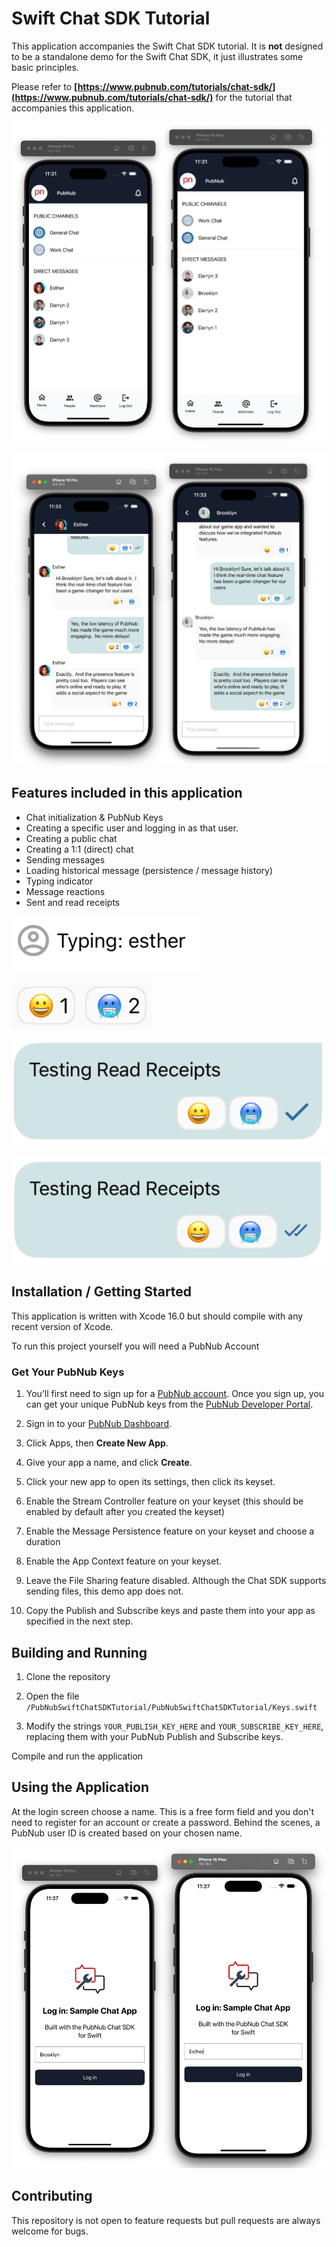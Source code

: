 # Swift Chat SDK Tutorial

This application accompanies the Swift Chat SDK tutorial.  It is **not** designed to be a standalone demo for the Swift Chat SDK, it just illustrates some basic principles.

Please refer to **[https://www.pubnub.com/tutorials/chat-sdk/](https://www.pubnub.com/tutorials/chat-sdk/)** for the tutorial that accompanies this application.

![Screenshot](./media/screen01.png)

![Screenshot](./media/screen03.png)

## Features included in this application

- Chat initialization & PubNub Keys
- Creating a specific user and logging in as that user.
- Creating a public chat
- Creating a 1:1 (direct) chat
- Sending messages
- Loading historical message (persistence / message history)
- Typing indicator
- Message reactions
- Sent and read receipts

![Screenshot](./media/typing.png)

![Screenshot](./media/actions02.png)

![Screenshot](./media/receipts-sent.png)

![Screenshot](./media/receipts-read.png)

## Installation / Getting Started

This application is written with Xcode 16.0 but should compile with any recent version of Xcode.

To run this project yourself you will need a PubNub Account

### Get Your PubNub Keys

1. You’ll first need to sign up for a [PubNub account](https://admin.pubnub.com/signup/). Once you sign up, you can get your unique PubNub keys from the [PubNub Developer Portal](https://admin.pubnub.com/).

1. Sign in to your [PubNub Dashboard](https://admin.pubnub.com/).

1. Click Apps, then **Create New App**.

1. Give your app a name, and click **Create**.

1. Click your new app to open its settings, then click its keyset.

1. Enable the Stream Controller feature on your keyset (this should be enabled by default after you created the keyset)

1. Enable the Message Persistence feature on your keyset and choose a duration

1. Enable the App Context feature on your keyset.

1. Leave the File Sharing feature disabled.  Although the Chat SDK supports sending files, this demo app does not.

1. Copy the Publish and Subscribe keys and paste them into your app as specified in the next step.

## Building and Running

1. Clone the repository

1. Open the file `/PubNubSwiftChatSDKTutorial/PubNubSwiftChatSDKTutorial/Keys.swift`

1. Modify the strings `YOUR_PUBLISH_KEY_HERE` and `YOUR_SUBSCRIBE_KEY_HERE`, replacing them with your PubNub Publish and Subscribe keys.

Compile and run the application

## Using the Application

At the login screen choose a name.  This is a free form field and you don't need to register for an account or create a password.  Behind the scenes, a PubNub user ID is created based on your chosen name.

![Screenshot](./media/screen04.png)

## Contributing

This repository is not open to feature requests but pull requests are always welcome for bugs. 
